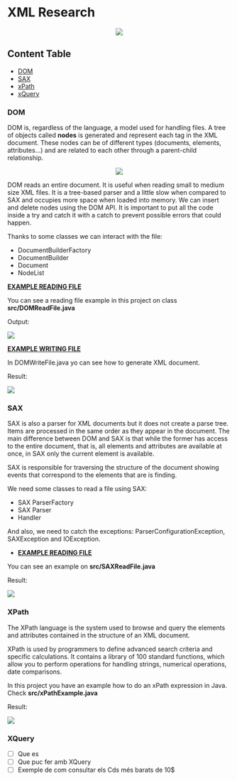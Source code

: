 # XML Research
<p align ="center">
  <img src="https://user-images.githubusercontent.com/91245889/200307389-ca0a263f-0785-4115-b7fa-d9a1303f0ce6.png">
</p>


## Content Table
- [DOM](#dom)
- [SAX](#sax)
- [xPath](#xpath)
- [xQuery](#xquery)

### DOM




DOM is, regardless of the language, a model used for handling files. A tree of objects called **nodes** is generated and represent each tag in the XML document. These nodes can be of different types (documents, elements, attributes...) and are related to each other through a parent-child relationship.

<p align="center">
 <img src="https://user-images.githubusercontent.com/91245889/197552609-3b5f1be9-f1c7-4011-a12d-6ce4a8988a11.png">
</p>

DOM reads an entire document. It is useful when reading small to medium size XML files. It is a tree-based parser and a little slow when compared to SAX and occupies more space when loaded into memory. We can insert and delete nodes using the DOM API.
It is important to put all the code inside a try and catch it with a catch to prevent possible errors that could happen.

Thanks to some classes we can interact with the file:

* DocumentBuilderFactory
* DocumentBuilder
* Document
* NodeList

<ins>**EXAMPLE READING FILE**</ins>

You can see a reading file example in this project on class **src/DOMReadFile.java**

Output:
<p>
  <img src="https://user-images.githubusercontent.com/91245889/197555697-5e5b4d6b-4ca9-4797-9c73-40a4617277f1.png">
</p>

<ins>**EXAMPLE WRITING FILE**</ins>

In DOMWriteFile.java yo can see how to generate XML document.

Result:
<p>
  <img src="https://user-images.githubusercontent.com/91245889/200117849-3c78691a-3d4d-4b66-9a91-286556432a67.png">
</p>

### SAX

  SAX is also a parser for XML documents but it does not create a parse tree. Items are processed in the same order as they appear in the document. The main difference between DOM and SAX is that while the former has access to the entire document, that is, all elements and attributes are available at once, in SAX only the current element is available.
  
  SAX is responsible for traversing the structure of the document showing events that correspond to the elements that are is finding.
  
  We need some classes to read a file using SAX:
  * SAX ParserFactory
  * SAX Parser
  * Handler
  
  And also, we need to catch the exceptions: ParserConfigurationException, SAXException and IOException.

- <ins>**EXAMPLE READING FILE**</ins>

You can see an example on **src/SAXReadFile.java**

Result:
<p>
  <img src="https://user-images.githubusercontent.com/91245889/200331608-d87c70f0-fb4d-468a-a093-4aed70367cd5.png">
</p>

### XPath

  The XPath language is the system used to browse and query the elements and attributes contained in the structure of an XML document.

  XPath is used by programmers to define advanced search criteria and specific calculations. It contains a library of 100 standard functions, which allow you to perform operations for handling strings, numerical operations, date comparisons.

  In this project you have an example how to do an xPath expression in Java. Check **src/xPathExample.java**

Result:

<p>
  <img src="https://user-images.githubusercontent.com/91245889/200308028-0958077f-cf86-4724-bf63-e697f6d4145a.png">
</p>

### XQuery

- [ ] Que es
- [ ] Que puc fer amb XQuery
- [ ] Exemple de com consultar els Cds més barats de 10$
